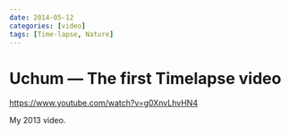```yaml
---
date: 2014-05-12
categories: [video]
tags: [Time-lapse, Nature]
---
```


# Uchum — The first Timelapse video

<https://www.youtube.com/watch?v=g0XnvLhvHN4>

My 2013 video.
